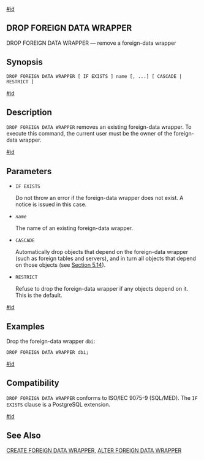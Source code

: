 [#id](#SQL-DROPFOREIGNDATAWRAPPER)

## DROP FOREIGN DATA WRAPPER

DROP FOREIGN DATA WRAPPER — remove a foreign-data wrapper

## Synopsis

```
DROP FOREIGN DATA WRAPPER [ IF EXISTS ] name [, ...] [ CASCADE | RESTRICT ]
```

[#id](#id-1.9.3.112.5)

## Description

`DROP FOREIGN DATA WRAPPER` removes an existing foreign-data wrapper. To execute this command, the current user must be the owner of the foreign-data wrapper.

[#id](#id-1.9.3.112.6)

## Parameters

* `IF EXISTS`

  Do not throw an error if the foreign-data wrapper does not exist. A notice is issued in this case.

* *`name`*

  The name of an existing foreign-data wrapper.

* `CASCADE`

  Automatically drop objects that depend on the foreign-data wrapper (such as foreign tables and servers), and in turn all objects that depend on those objects (see [Section 5.14](ddl-depend)).

* `RESTRICT`

  Refuse to drop the foreign-data wrapper if any objects depend on it. This is the default.

[#id](#id-1.9.3.112.7)

## Examples

Drop the foreign-data wrapper `dbi`:

```
DROP FOREIGN DATA WRAPPER dbi;
```

[#id](#id-1.9.3.112.8)

## Compatibility

`DROP FOREIGN DATA WRAPPER` conforms to ISO/IEC 9075-9 (SQL/MED). The `IF EXISTS` clause is a PostgreSQL extension.

[#id](#id-1.9.3.112.9)

## See Also

[CREATE FOREIGN DATA WRAPPER](sql-createforeigndatawrapper), [ALTER FOREIGN DATA WRAPPER](sql-alterforeigndatawrapper)
